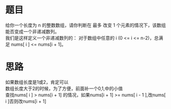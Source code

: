 # 题目
给你一个长度为 n 的整数数组，请你判断在 最多 改变 1 个元素的情况下，该数组能否变成一个非递减数列。  
我们是这样定义一个非递减数列的： 对于数组中任意的 i (0 <= i <= n-2)，总满足 nums[ i ] <= nums[i + 1]。  

# 思路
如果数组长度是1或2，肯定可以  
数组长度大于2的时候，为了方便，前面补一个0,1,中的小值  
查找nums[ i ] > nums[i + 1] 的情况，如果nums[i + 1] >= nums[ i - 1 ],改nums[ i ]否则改nums[i + 1]
